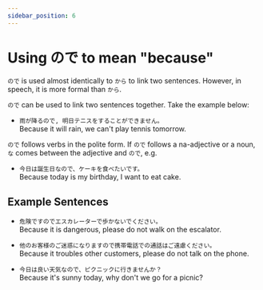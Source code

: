 ```yaml
---
sidebar_position: 6
---
```


# Using ので to mean "because"

`ので` is used almost identically to `から` to link two sentences. However, in speech, it is more formal than `から`.

`ので` can be used to link two sentences together. Take the example below:

- ``雨が降るので, 明日テニスをすることができません。``  
  Because it will rain, we can't play tennis tomorrow.

`ので` follows verbs in the polite form. If `ので` follows a na-adjective or a noun, `な` comes between the adjective and `ので`, e.g.

- ``今日は誕生日なので、ケーキを食べたいです。``  
  Because today is my birthday, I want to eat cake.

## Example Sentences

- ``危険ですのでエスカレーターで歩かないでください。``  
  Because it is dangerous, please do not walk on the escalator.

- ``他のお客様のご迷惑になりますので携帯電話での通話はご遠慮ください。``  
  Because it troubles other customers, please do not talk on the phone.

- ``今日は良い天気なので、ピクニックに行きませんか？``  
  Because it's sunny today, why don't we go for a picnic?
